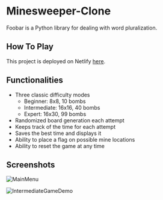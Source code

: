 # Minesweeper-Clone

Foobar is a Python library for dealing with word pluralization.

## How To Play

This project is deployed on Netlify [here](https://minesweeper-z.netlify.app/).

## Functionalities

* Three classic difficulty modes
  * Beginner: 8x8, 10 bombs
  * Intermediate: 16x16, 40 bombs
  * Expert: 16x30, 99 bombs
* Randomized board generation each attempt
* Keeps track of the time for each attempt
* Saves the best time and displays it
* Ability to place a flag on possible mine locations
* Ability to reset the game at any time

## Screenshots

![MainMenu](https://i.imgur.com/kDJlElw.png)

![IntermediateGameDemo](https://i.imgur.com/TkF1hKv.png)



